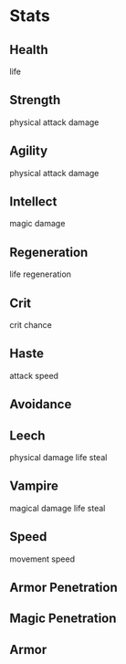 # Stats

## Health

life

## Strength

physical attack damage

## Agility

physical attack damage

## Intellect

magic damage

## Regeneration

life regeneration

## Crit

crit chance

## Haste

attack speed

## Avoidance

## Leech

physical damage life steal

## Vampire

magical damage life steal

## Speed

movement speed

## Armor Penetration

## Magic Penetration

## Armor

